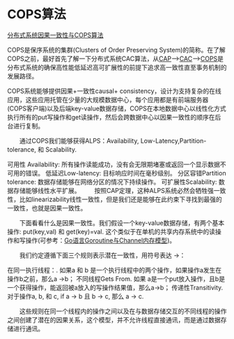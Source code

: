 <!--
 * @Author: tangdaoyong
 * @Date: 2021-02-04 10:10:19
 * @LastEditors: tangdaoyong
 * @LastEditTime: 2021-02-04 10:19:44
 * @Description: COPS算法
-->
# COPS算法

[分布式系统因果一致性与COPS算法](https://www.jdon.com/artichect/cops.html)

COPS是保序系统的集群(Clusters of Order Preserving System)的简称。在了解COPS之前，最好首先了解一下分布式系统CAC算法，从[CAP]()-->[CAC](https://www.jdon.com/artichect/consistency-availability-and-convergence.html)-->[COPS](https://www.jdon.com/artichect/cops.html)是分布式系统的确保高性能低延迟高可扩展性的前提下追求高一致性直至事务机制的发展路径。

 COPS系统能够提供因果+一致性causal+ consistency，设计为支持复杂的在线应用，这些应用托管在少量的大规模数据中心，每个应用都是有前端服务器(COPS客户端)以及后端key-value数据存储，COPS在本地数据中心以线性化方式执行所有的put写操作和get读操作，然后会跨数据中心以因果一致性的顺序在后台进行复制。

　　通过COPS我们能够获得ALPS：Availability, Low-Latency,Partition-tolerance, 和 Scalability.

可用性 Availability: 所有操作读能成功，没有会无限期堵塞或返回一个显示数据不可用的错误。
低延迟Low-latency: 目标响应时间在毫秒级别。
分区容错Partition tolerance: 数据存储能够在网络分区的情况下持续操作。
可扩展性Scalability: 数据存储能够线性水平扩展。
　　按照CAP定理，这种ALPS系统必然会牺牲强一致性，比如linearizability线性一致性，但是我们还是能够在此约束下寻找到最强的一致性，也就是因果一致性。

　　下面看看什么是因果一致性。我们假设一个key-value数据存储，有两个基本操作: put(key,val) 和 get(key)=val. 这个类似于在单机的共享内存系统中的读操作和写操作(可参考：[Go语言Goroutine与Channel内存模型](http://www.jdon.com/concurrent/golang-memory.html))。

　　我们约定遵循下面三个规则表示潜在一致性，用符号表达 ->：

在同一执行线程：. 如果a 和 b 是一个执行线程中的两个操作，如果操作a发生在操作b之前，那么a ->b；
不同线程Gets From. 如果 a是一个put放入操作，且b是一个获得操作，能返回被a放入的写操作结果值，那么a->b；
传递性Transitivity. 对于操作a, b, 和 c, if a -> b 且 b -> c, 那么 a -> c.
 

　　这些规则在同一个线程内的操作之间以及在与数据存储交互的不同线程的操作之间创建了潜在的因果关系，这个模型，并不允许线程直接通讯，而是通过数据存储进行通讯。
